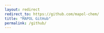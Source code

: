 ```yaml
---
layout: redirect
redirect_to: https://github.com/mapol-chem/
title: "MAPOL GitHub"
permalink: /github/
---
```

